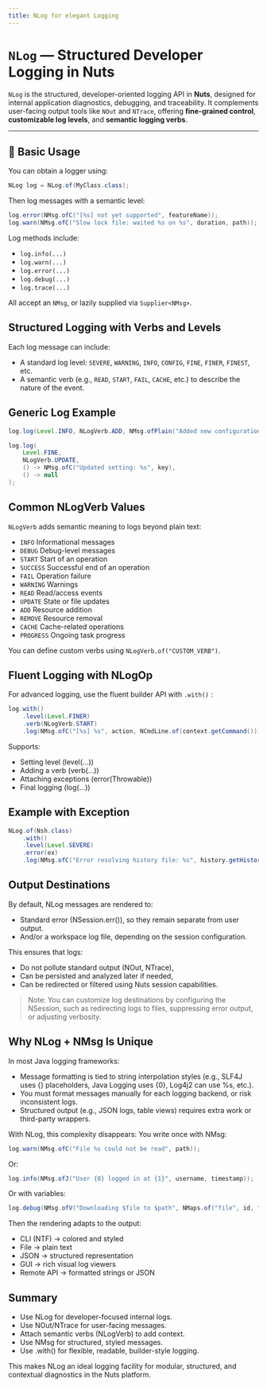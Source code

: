 ```yaml
---
title: NLog for elegant Logging
---
```


# `NLog` — Structured Developer Logging in Nuts

`NLog` is the structured, developer-oriented logging API in **Nuts**, designed for internal application diagnostics, debugging, and traceability. It complements user-facing output tools like `NOut` and `NTrace`, offering **fine-grained control**, **customizable log levels**, and **semantic logging verbs**.


---

## 🔧 Basic Usage

You can obtain a logger using:

```java
NLog log = NLog.of(MyClass.class);
```

Then log messages with a semantic level:

```java
log.error(NMsg.ofC("[%s] not yet supported", featureName));
log.warn(NMsg.ofC("Slow lock file: waited %s on %s", duration, path));
```


Log methods include:
- `log.info(...)`
- `log.warn(...)`
- `log.error(...)`
- `log.debug(...)`
- `log.trace(...)`

All accept an `NMsg`, or lazily supplied via `Supplier<NMsg>`.


## Structured Logging with Verbs and Levels

Each log message can include:

- A standard log level: `SEVERE`, `WARNING`, `INFO`, `CONFIG`, `FINE`, `FINER`, `FINEST`, etc.
- A semantic verb (e.g., `READ`, `START`, `FAIL`, `CACHE`, etc.) to describe the nature of the event.


## Generic Log Example

```java
log.log(Level.INFO, NLogVerb.ADD, NMsg.ofPlain("Added new configuration entry"), null);
```

```java
log.log(
    Level.FINE,
    NLogVerb.UPDATE,
    () -> NMsg.ofC("Updated setting: %s", key),
    () -> null
);
```

## Common NLogVerb Values

`NLogVerb` adds semantic meaning to logs beyond plain text:

- `INFO`	Informational messages
- `DEBUG`	Debug-level messages
- `START`	Start of an operation
- `SUCCESS`	Successful end of an operation
- `FAIL`	Operation failure
- `WARNING`	Warnings
- `READ`	Read/access events
- `UPDATE`	State or file updates
- `ADD`	Resource addition
- `REMOVE`	Resource removal
- `CACHE`	Cache-related operations
- `PROGRESS`	Ongoing task progress

You can define custom verbs using `NLogVerb.of("CUSTOM_VERB")`.


## Fluent Logging with NLogOp

For advanced logging, use the fluent builder API with `.with()` :

```java
log.with()
    .level(Level.FINER)
    .verb(NLogVerb.START)
    .log(NMsg.ofC("[%s] %s", action, NCmdLine.of(context.getCommand())));
```


Supports:

- Setting level (level(...))
- Adding a verb (verb(...))
- Attaching exceptions (error(Throwable))
- Final logging (log(...))

## Example with Exception

```java
NLog.of(Nsh.class)
    .with()
    .level(Level.SEVERE)
    .error(ex)
    .log(NMsg.ofC("Error resolving history file: %s", history.getHistoryFile()));
```

## Output Destinations

By default, NLog messages are rendered to:

- Standard error (NSession.err()), so they remain separate from user output.
- And/or a workspace log file, depending on the session configuration.

This ensures that logs:
- Do not pollute standard output (NOut, NTrace),
- Can be persisted and analyzed later if needed,
- Can be redirected or filtered using Nuts session capabilities.

> Note: 
> You can customize log destinations by configuring the NSession, such as redirecting logs to files, suppressing error output, or adjusting verbosity.

## Why NLog + NMsg Is Unique
In most Java logging frameworks:
- Message formatting is tied to string interpolation styles (e.g., SLF4J uses {} placeholders, Java Logging uses {0}, Log4j2 can use %s, etc.).
- You must format messages manually for each logging backend, or risk inconsistent logs.
- Structured output (e.g., JSON logs, table views) requires extra work or third-party wrappers.

With NLog, this complexity disappears:
You write once with NMsg:

```java
log.warn(NMsg.ofC("File %s could not be read", path));
```

Or:

```java
log.info(NMsg.ofJ("User {0} logged in at {1}", username, timestamp));
```

Or with variables:

```java
log.debug(NMsg.ofV("Downloading $file to $path", NMaps.of("file", id, "path", target)));```
```

Then the rendering adapts to the output:
- CLI (NTF) → colored and styled
- File → plain text
- JSON → structured representation
- GUI → rich visual log viewers
- Remote API → formatted strings or JSON


## Summary

- Use NLog for developer-focused internal logs.
- Use NOut/NTrace for user-facing messages.
- Attach semantic verbs (NLogVerb) to add context.
- Use NMsg for structured, styled messages.
- Use .with() for flexible, readable, builder-style logging.

This makes NLog an ideal logging facility for modular, structured, and contextual diagnostics in the Nuts platform.


